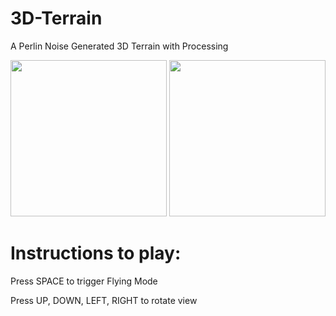 # 3D-Terrain
 A Perlin Noise Generated 3D Terrain with Processing

<p float="left">
  <img src="https://i.imgur.com/CfcTZw3.gif" width="250" height="250"/>
  <img src="https://i.imgur.com/atZLbS9.gif" width="250" height="250"/>
</p>

# Instructions to play:

  Press SPACE to trigger Flying Mode
  
  Press UP, DOWN, LEFT, RIGHT to rotate view
